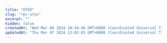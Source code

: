 ```yaml
---
title: "UTXO"
slug: "rpc-utxo"
excerpt: ""
hidden: false
createdAt: "Wed Mar 06 2024 10:34:40 GMT+0000 (Coordinated Universal Time)"
updatedAt: "Thu Mar 07 2024 13:02:03 GMT+0000 (Coordinated Universal Time)"
---
```

